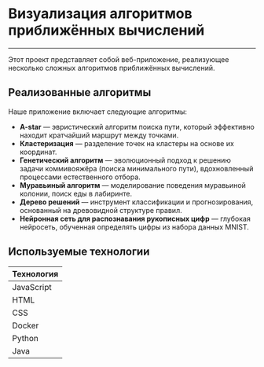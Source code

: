 # Визуализация алгоритмов приближённых вычислений

___

Этот проект представляет собой веб-приложение, реализующее несколько сложных алгоритмов приближённых вычислений. 

## Реализованные алгоритмы

Наше приложение включает следующие алгоритмы:

- **A-star** — эвристический алгоритм поиска пути, который эффективно находит кратчайший маршрут между точками.
- **Кластеризация** — разделение точек на кластеры на основе их координат.
- **Генетический алгоритм** — эволюционный подход к решению задачи коммивояжёра (поиска минимального пути), 
вдохновленный процессами естественного отбора.
- **Муравьиный алгоритм** — моделирование поведения муравьиной колонии, поиск еды в лабиринте.
- **Дерево решений** — инструмент классификации и прогнозирования, основанный на древовидной структуре правил.
- **Нейронная сеть для распознавания рукописных цифр** — глубокая нейросеть, обученная определять цифры из набора данных
MNIST.

## Используемые технологии

| Технология |
|------------|
| JavaScript |
| HTML       |
| CSS        |
| Docker     |
| Python     |
|Java|